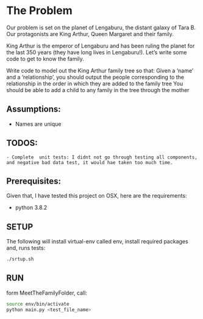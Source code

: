 # The Problem
 Our problem is set on the planet of Lengaburu, the distant galaxy of Tara B. Our protagonists are King Arthur, Queen Margaret and their family.

 King Arthur is the emperor of Lengaburu and has been ruling the planet for the last 350 years (they have long lives in Lengaburu!). Let’s write some code to get to know the family.

Write code to model out the King Arthur family tree so that:
 Given a ‘name’ and a ‘relationship’, you should output the people corresponding to the relationship
in the order in which they are added to the family tree
 You should be able to add a child to any family in the tree through the mother

## Assumptions:
  - Names are unique
## TODOS:
    - Complete  unit tests: I didnt not go through testing all components, and negative bad data test, it would hae taken too much time.

## Prerequisites:
Given that, I have tested this project on OSX, here are the requirements:
 - python 3.8.2

## SETUP
The following will install virtual-env called env, install required packages and, runs tests:
```bash
./srtup.sh
 ```

 ## RUN
 form MeetTheFamilyFolder, call:
 ```bash
 source env/bin/activate
 python main.py <test_file_name>
 ```
